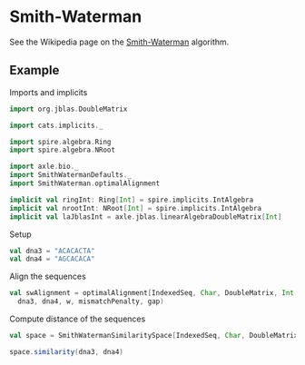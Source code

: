 # Smith-Waterman

See the Wikipedia page on the
[Smith-Waterman](https://en.wikipedia.org/wiki/Smith%E2%80%93Waterman_algorithm) algorithm.

## Example

Imports and implicits

```scala mdoc:silent
import org.jblas.DoubleMatrix

import cats.implicits._

import spire.algebra.Ring
import spire.algebra.NRoot

import axle.bio._
import SmithWatermanDefaults._
import SmithWaterman.optimalAlignment

implicit val ringInt: Ring[Int] = spire.implicits.IntAlgebra
implicit val nrootInt: NRoot[Int] = spire.implicits.IntAlgebra
implicit val laJblasInt = axle.jblas.linearAlgebraDoubleMatrix[Int]
```

Setup

```scala mdoc:silent
val dna3 = "ACACACTA"
val dna4 = "AGCACACA"
```

Align the sequences

```scala mdoc
val swAlignment = optimalAlignment[IndexedSeq, Char, DoubleMatrix, Int, Int](
  dna3, dna4, w, mismatchPenalty, gap)
```

Compute distance of the sequences

```scala mdoc
val space = SmithWatermanSimilaritySpace[IndexedSeq, Char, DoubleMatrix, Int, Int](w, mismatchPenalty)

space.similarity(dna3, dna4)
```
